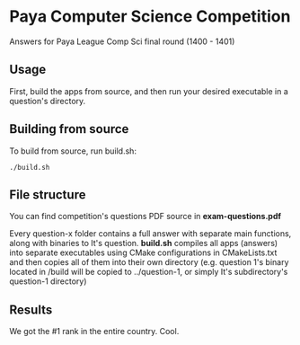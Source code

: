 # Paya Computer Science Competition
Answers for Paya League Comp Sci final round (1400 - 1401)

## Usage
First, build the apps from source, and then run your desired executable in a question's directory.

## Building from source
To build from source, run build.sh:
```
./build.sh
```

## File structure
You can find competition's questions PDF source in **exam-questions.pdf**

Every question-x folder contains a full answer with separate main functions, along with binaries to It's question. **build.sh** compiles all apps (answers) into separate executables using CMake configurations in CMakeLists.txt and then copies all of them into their own directory (e.g. question 1's binary located in /build will be copied to ../question-1, or simply It's subdirectory's question-1 directory)

## Results
We got the #1 rank in the entire country. Cool.
